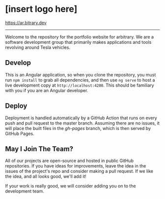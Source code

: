 # [insert logo here]
https://ar.bitrary.dev
___
Welcome to the repository for the portfolio website for arbitrary. We are a software development group that primarily makes applications and tools revolving around Tesla vehicles.

## Develop
This is an Angular application, so when you clone the repository, you must run `npm install` to grab all dependencies, and then use `ng serve` to host a live development copy at `http://localhost:4200`. This should be familiary with you if you are an Angular developer.

## Deploy
Deployment is handled automatically by a GitHub Action that runs on every push and pull request to the master branch. Assuming there are no issues, it will place the built files in the _gh-pages_ branch, which is then served by GitHub Pages.

## May I Join The Team?
All of our projects are open-source and hosted in public GitHub repositories. If you have ideas for improvements, leave the idea in the issues of the project's repo and consider making a pull request. If we like the idea, and all looks good, we'll add it!

If your work is really good, we will consider adding you on to the development team.